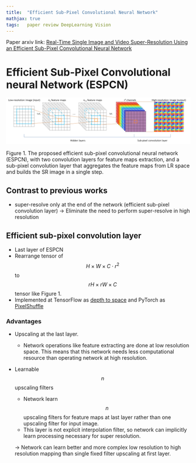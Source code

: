 ```yaml
---
title:  "Efficient Sub-Pixel Convolutional Neural Network"
mathjax: true
tags:	paper review DeepLearning Vision
---
```


Paper arxiv link: [Real-Time Single Image and Video Super-Resolution Using an Efficient Sub-Pixel Convolutional Neural Network](https://arxiv.org/abs/1609.05158)

# Efficient Sub-Pixel Convolutional neural Network (ESPCN)

![Efficient_Sub_Pixel_Convolutional_Neural_Network/networkstructure.jpg](/assets/images/Efficient_Sub_Pixel_Convolutional_Neural_Network/networkstructure.jpg)

Figure 1. The proposed efficient sub-pixel convolutional neural network (ESPCN), with two convolution layers for feature maps extraction,
and a sub-pixel convolution layer that aggregates the feature maps from LR space and builds the SR image in a single step.

## Contrast to previous works

- super-resolve only at the end of the network (efficient sub-pixel convolution layer)
→ Eliminate the need to perform super-resolve in high resolution

## Efficient sub-pixel convolution layer

- Last layer of ESPCN
- Rearrange tensor of $$H \times W \times C \cdot r^2$$ to $$rH \times rW \times C$$ tensor like Figure 1.
- Implemented at TensorFlow as [depth to space](https://www.tensorflow.org/api_docs/cc/class/tensorflow/ops/depth-to-space) and PyTorch as [PixelShuffle](https://pytorch.org/docs/stable/nn.html#torch.nn.PixelShuffle)

### Advantages

- Upscaling at the last layer.
    - Network operations like feature extracting are done at low resolution space. This means that this network needs less computational resource than operating network at high resolution.
- Learnable $$n$$ upscaling filters
    - Network learn $$n$$ upscaling filters for feature maps at last layer rather than one upscaling filter for input image.
    - This layer is not explicit interpolation filter, so network can implicitly learn processing necessary for super resolution.

    → Network can learn better and more complex low resolution to high resolution mapping than single fixed filter upscaling at first layer.